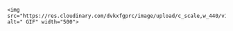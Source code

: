     <img src="https://res.cloudinary.com/dvkxfgprc/image/upload/c_scale,w_440/v1511428471/giphy_6_usdiet.gif" alt=" GIF" width="500">

<!--
**ARCANGEL0/ARCANGEL0** is a ✨ _special_ ✨ repository because its `README.md` (this file) appears on your GitHub profile.

Here are some ideas to get you started:

- 🔭 I’m currently working on ...
- 🌱 I’m currently learning ...
- 👯 I’m looking to collaborate on ...
- 🤔 I’m looking for help with ...
- 💬 Ask me about ...
- 📫 How to reach me: ...
- 😄 Pronouns: ...
- ⚡ Fun fact: ...
-->
